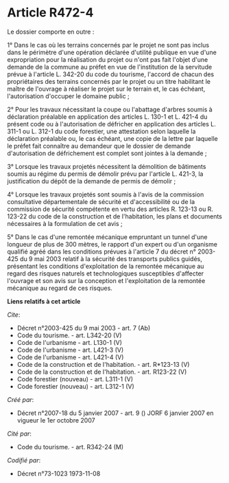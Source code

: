 # Article R472-4

Le dossier comporte en outre : 

1° Dans le cas où les terrains concernés par le projet ne sont pas inclus dans le périmètre d'une opération déclarée
d'utilité publique en vue d'une expropriation pour la réalisation du projet ou n'ont pas fait l'objet d'une demande de la
commune au préfet en vue de l'institution de la servitude prévue à l'article L. 342-20 du code du tourisme, l'accord de
chacun des propriétaires des terrains concernés par le projet ou un titre habilitant le maître de l'ouvrage à réaliser le
projet sur le terrain et, le cas échéant, l'autorisation d'occuper le domaine public ; 

2° Pour les travaux nécessitant la coupe ou l'abattage d'arbres soumis à déclaration préalable en application des articles L.
130-1 et L. 421-4 du présent code ou à l'autorisation de défricher en application des articles L. 311-1 ou L. 312-1 du code
forestier, une attestation selon laquelle la déclaration préalable ou, le cas échéant, une copie de la lettre par laquelle le
préfet fait connaître au demandeur que le dossier de demande d'autorisation de défrichement est complet sont jointes à la
demande ; 

3° Lorsque les travaux projetés nécessitent la démolition de bâtiments soumis au régime du permis de démolir prévu par
l'article L. 421-3, la justification du dépôt de la demande de permis de démolir ; 

4° Lorsque les travaux projetés sont soumis à l'avis de la commission consultative départementale de sécurité et
d'accessibilité ou de la commission de sécurité compétente en vertu des articles R. 123-13 ou R. 123-22 du code de la
construction et de l'habitation, les plans et documents nécessaires à la formulation de cet avis ; 

5° Dans le cas d'une remontée mécanique empruntant un tunnel d'une longueur de plus de 300 mètres, le rapport d'un expert ou
d'un organisme qualifié agréé dans les conditions prévues à l'article 7 du décret n° 2003-425 du 9 mai 2003 relatif à la
sécurité des transports publics guidés, présentant les conditions d'exploitation de la remontée mécanique au regard des
risques naturels et technologiques susceptibles d'affecter l'ouvrage et son avis sur la conception et l'exploitation de la
remontée mécanique au regard de ces risques.

**Liens relatifs à cet article**

_Cite_:

  - Décret n°2003-425 du 9 mai 2003 - art. 7 (Ab)
  - Code du tourisme. - art. L342-20 (V)
  - Code de l'urbanisme - art. L130-1 (V)
  - Code de l'urbanisme - art. L421-3 (V)
  - Code de l'urbanisme - art. L421-4 (V)
  - Code de la construction et de l'habitation. - art. R*123-13 (V)
  - Code de la construction et de l'habitation. - art. R123-22 (V)
  - Code forestier (nouveau) - art. L311-1 (V)
  - Code forestier (nouveau) - art. L312-1 (V)

_Créé par_:

  - Décret n°2007-18 du 5 janvier 2007 - art. 9 () JORF 6 janvier 2007 en vigueur le 1er octobre 2007

_Cité par_:

  - Code du tourisme. - art. R342-24 (M)

_Codifié par_:

  - Décret n°73-1023 1973-11-08
